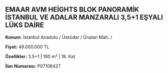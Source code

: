 ## EMAAR AVM HEİGHTS BLOK PANORAMİK İSTANBUL VE ADALAR MANZARALI 3,5+1 EŞYALI LÜKS DAİRE

**Konum:** İstanbul Anadolu / Üsküdar / Ünalan Mah. /

**Fiyat:** 49.000.000 TL

**Özellikler:** 3.5+1 | 180 m² | 18. Kat

**İlan Numarası:** P07108427
